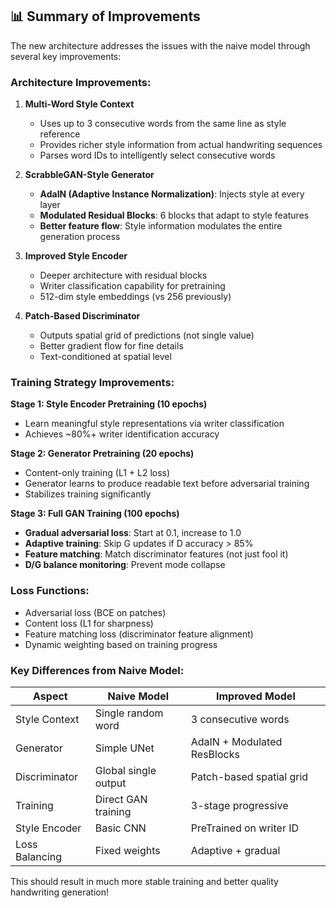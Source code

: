 ## 📊 Summary of Improvements

The new architecture addresses the issues with the naive model through several key improvements:

### **Architecture Improvements:**

1. **Multi-Word Style Context**
   - Uses up to 3 consecutive words from the same line as style reference
   - Provides richer style information from actual handwriting sequences
   - Parses word IDs to intelligently select consecutive words

2. **ScrabbleGAN-Style Generator**
   - **AdaIN (Adaptive Instance Normalization)**: Injects style at every layer
   - **Modulated Residual Blocks**: 6 blocks that adapt to style features
   - **Better feature flow**: Style information modulates the entire generation process

3. **Improved Style Encoder**
   - Deeper architecture with residual blocks
   - Writer classification capability for pretraining
   - 512-dim style embeddings (vs 256 previously)

4. **Patch-Based Discriminator**
   - Outputs spatial grid of predictions (not single value)
   - Better gradient flow for fine details
   - Text-conditioned at spatial level

### **Training Strategy Improvements:**

**Stage 1: Style Encoder Pretraining (10 epochs)**
   - Learn meaningful style representations via writer classification
   - Achieves ~80%+ writer identification accuracy

**Stage 2: Generator Pretraining (20 epochs)**
   - Content-only training (L1 + L2 loss)
   - Generator learns to produce readable text before adversarial training
   - Stabilizes training significantly

**Stage 3: Full GAN Training (100 epochs)**
   - **Gradual adversarial loss**: Start at 0.1, increase to 1.0
   - **Adaptive training**: Skip G updates if D accuracy > 85%
   - **Feature matching**: Match discriminator features (not just fool it)
   - **D/G balance monitoring**: Prevent mode collapse

### **Loss Functions:**
- Adversarial loss (BCE on patches)
- Content loss (L1 for sharpness)
- Feature matching loss (discriminator feature alignment)
- Dynamic weighting based on training progress

### **Key Differences from Naive Model:**
| Aspect | Naive Model | Improved Model |
|--------|-------------|----------------|
| Style Context | Single random word | 3 consecutive words |
| Generator | Simple UNet | AdaIN + Modulated ResBlocks |
| Discriminator | Global single output | Patch-based spatial grid |
| Training | Direct GAN training | 3-stage progressive |
| Style Encoder | Basic CNN | PreTrained on writer ID |
| Loss Balancing | Fixed weights | Adaptive + gradual |

This should result in much more stable training and better quality handwriting generation!